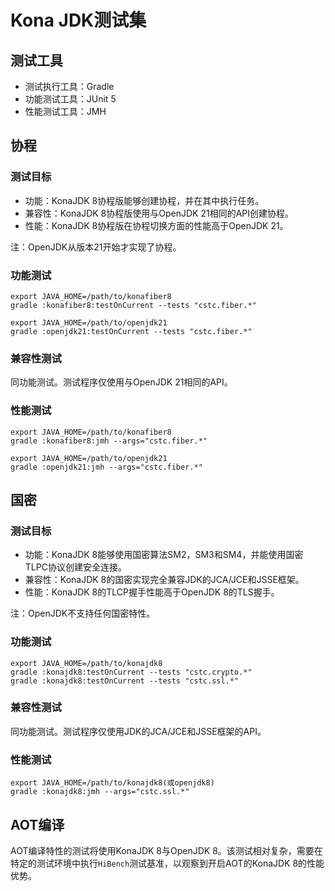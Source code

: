 # Kona JDK测试集

## 测试工具

- 测试执行工具：Gradle
- 功能测试工具：JUnit 5
- 性能测试工具：JMH

## 协程

### 测试目标

- 功能：KonaJDK 8协程版能够创建协程，并在其中执行任务。
- 兼容性：KonaJDK 8协程版使用与OpenJDK 21相同的API创建协程。
- 性能：KonaJDK 8协程版在协程切换方面的性能高于OpenJDK 21。

注：OpenJDK从版本21开始才实现了协程。

### 功能测试

```
export JAVA_HOME=/path/to/konafiber8
gradle :konafiber8:testOnCurrent --tests "cstc.fiber.*"
```

```
export JAVA_HOME=/path/to/openjdk21
gradle :openjdk21:testOnCurrent --tests "cstc.fiber.*"
```

### 兼容性测试

同功能测试。测试程序仅使用与OpenJDK 21相同的API。

### 性能测试

```
export JAVA_HOME=/path/to/konafiber8
gradle :konafiber8:jmh --args="cstc.fiber.*"
```

```
export JAVA_HOME=/path/to/openjdk21
gradle :openjdk21:jmh --args="cstc.fiber.*"
```

## 国密

### 测试目标

- 功能：KonaJDK 8能够使用国密算法SM2，SM3和SM4，并能使用国密TLPC协议创建安全连接。
- 兼容性：KonaJDK 8的国密实现完全兼容JDK的JCA/JCE和JSSE框架。
- 性能：KonaJDK 8的TLCP握手性能高于OpenJDK 8的TLS握手。

注：OpenJDK不支持任何国密特性。

### 功能测试

```
export JAVA_HOME=/path/to/konajdk8
gradle :konajdk8:testOnCurrent --tests "cstc.crypto.*"
gradle :konajdk8:testOnCurrent --tests "cstc.ssl.*"
```

### 兼容性测试

同功能测试。测试程序仅使用JDK的JCA/JCE和JSSE框架的API。

### 性能测试

```
export JAVA_HOME=/path/to/konajdk8(或openjdk8)
gradle :konajdk8:jmh --args="cstc.ssl.*"
```

## AOT编译

AOT编译特性的测试将使用KonaJDK 8与OpenJDK 8。该测试相对复杂，需要在特定的测试环境中执行`HiBench`测试基准，以观察到开启AOT的KonaJDK 8的性能优势。
